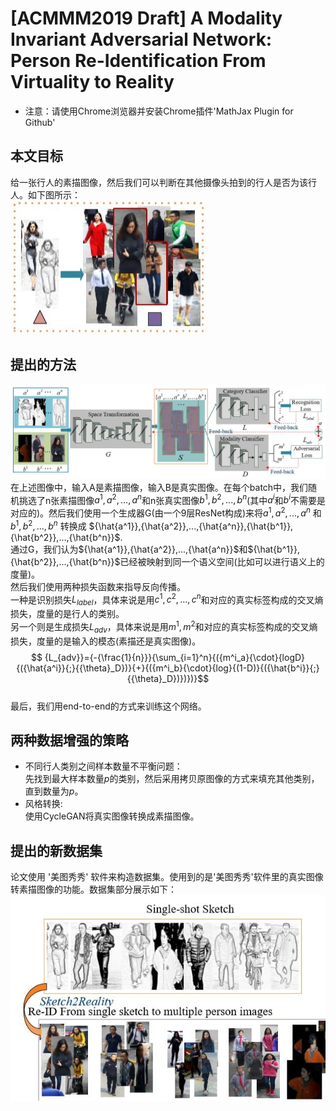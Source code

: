 <script type="text/javascript" src="http://cdn.mathjax.org/mathjax/latest/MathJax.js?config=default"></script>
# [ACMMM2019 Draft] A Modality Invariant Adversarial Network: Person Re-Identification From Virtuality to Reality
+ 注意：请使用Chrome浏览器并安装Chrome插件'MathJax Plugin for Github'

## 本文目标
给一张行人的素描图像，然后我们可以判断在其他摄像头拍到的行人是否为该行人。如下图所示：  
![purpose](./purpose.jpg)  

## 提出的方法
![network](./network.jpg)  
在上述图像中，输入A是素描图像，输入B是真实图像。在每个batch中，我们随机挑选了n张素描图像$a^1,a^2,...,a^n$和n张真实图像$b^1,b^2,...,b^n$(其中$a^i$和$b^i$不需要是对应的)。然后我们使用一个生成器G(由一个9层ResNet构成)来将$a^1,a^2,...,a^n$ 和 $b^1,b^2,...,b^n$ 转换成 ${\hat{a^1}},{\hat{a^2}},...,{\hat{a^n}},{\hat{b^1}},{\hat{b^2}},...,{\hat{b^n}}$.  
通过G，我们认为${\hat{a^1}},{\hat{a^2}},...,{\hat{a^n}}$和${\hat{b^1}},{\hat{b^2}},...,{\hat{b^n}}$已经被映射到同一个语义空间(比如可以进行语义上的度量)。  
然后我们使用两种损失函数来指导反向传播。  
一种是识别损失$L_{label}$，具体来说是用$c^1,c^2,...,c^n$和对应的真实标签构成的交叉熵损失，度量的是行人的类别。  
另一个则是生成损失$L_{adv}$，具体来说是用$m^1,m^2$和对应的真实标签构成的交叉熵损失，度量的是输入的模态(素描还是真实图像)。
$$ {L_{adv}}={-{\frac{1}{n}}}{\sum_{i=1}^n}{({m^i_a}{\cdot}{logD}{({\hat{a^i}}{;}{{\theta}_D})}{+}{({m^i_b}{\cdot}{log}{(1-D)}{({\hat{b^i}}{;}{{\theta}_D})})})}$$  
最后，我们用end-to-end的方式来训练这个网络。

## 两种数据增强的策略
+ 不同行人类别之间样本数量不平衡问题：  
先找到最大样本数量$p$的类别，然后采用拷贝原图像的方式来填充其他类别，直到数量为$p$。
+ 风格转换:  
使用CycleGAN将真实图像转换成素描图像。

## 提出的新数据集
论文使用 '美图秀秀' 软件来构造数据集。使用到的是'美图秀秀'软件里的真实图像转素描图像的功能。数据集部分展示如下：  
![dataset](./dataset.jpg) 

